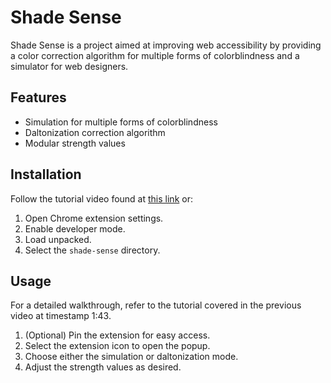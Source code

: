 # Shade Sense

Shade Sense is a project aimed at improving web accessibility by providing a color correction algorithm for multiple forms of colorblindness and a simulator for web designers.

## Features

- Simulation for multiple forms of colorblindness
- Daltonization correction algorithm 
- Modular strength values 

## Installation

Follow the tutorial video found at [this link](https://www.youtube.com/watch?v=8lwJxqMopz8) or:

1. Open Chrome extension settings.
2. Enable developer mode.
3. Load unpacked.
4. Select the `shade-sense` directory.

## Usage

For a detailed walkthrough, refer to the tutorial covered in the previous video at timestamp 1:43.

1. (Optional) Pin the extension for easy access.
2. Select the extension icon to open the popup.
3. Choose either the simulation or daltonization mode.
4. Adjust the strength values as desired.